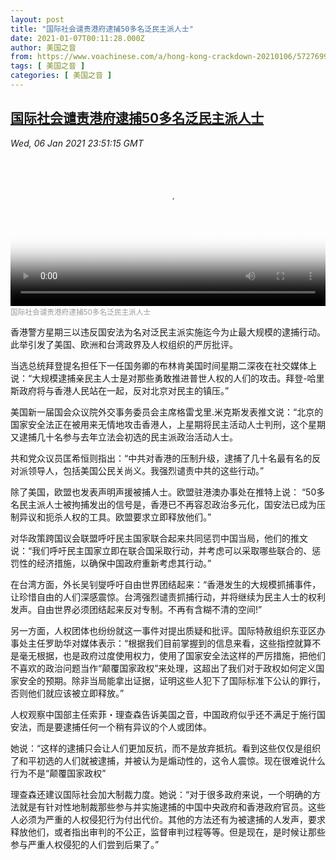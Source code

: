 ```yaml
---
layout: post
title: "国际社会谴责港府逮捕50多名泛民主派人士"
date: 2021-01-07T00:11:28.000Z
author: 美国之音
from: https://www.voachinese.com/a/hong-kong-crackdown-20210106/5727699.html
tags: [ 美国之音 ]
categories: [ 美国之音 ]
---
```

<!--1609978288000-->
[国际社会谴责港府逮捕50多名泛民主派人士](https://www.voachinese.com/a/hong-kong-crackdown-20210106/5727699.html)
------

<div>
<div><i>Wed, 06 Jan 2021 23:51:15 GMT</i></div><video poster="https://images.weserv.nl?url=gdb.voanews.com/ac370b82-1b09-4baf-aa12-3d403fa27e61_tv_r1_s_w900.jpg" src="https://av.voanews.com/Videoroot/Pangeavideo/2021/01/a/ac/ac370b82-1b09-4baf-aa12-3d403fa27e61_240p.mp4" style="width:100%" controls></video><div><small style="color: #999;">国际社会谴责港府逮捕50多名泛民主派人士</small></div><p>香港警方星期三以违反国安法为名对泛民主派实施迄今为止最大规模的逮捕行动。此举引发了美国、欧洲和台湾政界及人权组织的严厉批评。</p><p>当选总统拜登提名担任下一任国务卿的布林肯美国时间星期二深夜在社交媒体上说：“大规模逮捕亲民主人士是对那些勇敢推进普世人权的人们的攻击。拜登-哈里斯政府将与香港人民站在一起，反对北京对民主的镇压。”</p><p>美国新一届国会众议院外交事务委员会主席格雷戈里.米克斯发表推文说：“北京的国家安全法正在被用来无情地攻击香港人，上星期将民主活动人士判刑，这个星期又逮捕几十名参与去年立法会初选的民主派政治活动人士。</p><p>共和党众议员匡希恒则指出：“中共对香港的压制升级，逮捕了几十名最有名的反对派领导人，包括美国公民关尚义。我强烈谴责中共的这些行动。”</p><p>除了美国，欧盟也发表声明声援被捕人士。欧盟驻港澳办事处在推特上说： “50多名民主派人士被拘捕发出的信号是，香港已不再容忍政治多元化，国安法已成为压制异议和扼杀人权的工具。欧盟要求立即释放他们。”</p><p>对华政策跨国议会联盟呼吁民主国家联合起来共同惩罚中国当局，他们的推文说：“我们呼吁民主国家立即在联合国采取行动，并考虑可以采取哪些联合的、惩罚性的经济措施，以确保中国政府重新考虑其行动。”</p><p>在台湾方面，外长吴钊燮呼吁自由世界团结起来：“香港发生的大规模抓捕事件，让珍惜自由的人们深感震惊。台湾强烈谴责抓捕行动，并将继续为民主人士的权利发声。自由世界必须团结起来反对专制。不再有含糊不清的空间!”</p><p>另一方面，人权团体也纷纷就这一事件对提出质疑和批评。国际特赦组织东亚区办事处主任罗助华对媒体表示：“根据我们目前掌握到的信息来看，这些指控就算不是毫无根据，也是政府过度使用权力，使用了国家安全法这样的严厉措施，把他们不喜欢的政治问题当作“颠覆国家政权”来处理，这超出了我们对于政权如何定义国家安全的预期。除非当局能拿出证据，证明这些人犯下了国际标准下公认的罪行，否则他们就应该被立即释放。”</p><p>人权观察中国部主任索菲・理查森告诉美国之音，中国政府似乎还不满足于施行国安法，而是要逮捕任何一个稍有异议的个人或团体。</p><p>她说：“这样的逮捕只会让人们更加反抗，而不是放弃抵抗。看到这些仅仅是组织了和平初选的人们就被逮捕，并被认为是煽动性的，这令人震惊。现在很难说什么行为不是“颠覆国家政权”</p><p>理查森还建议国际社会加大制裁力度。她说：“对于很多政府来说，一个明确的方法就是有针对性地制裁那些参与并实施逮捕的中国中央政府和香港政府官员。这些人必须为严重的人权侵犯行为付出代价。其他的方法还有为被逮捕的人发声，要求释放他们，或者指出审判的不公正，监督审判过程等等。但是现在，是时候让那些参与严重人权侵犯的人们尝到后果了。”</p>
</div>
